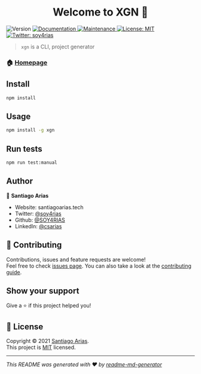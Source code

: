 <h1 align="center">Welcome to XGN 👋</h1>
<p>
  <img alt="Version" src="https://img.shields.io/badge/version-1.0.0--0-blue.svg?cacheSeconds=2592000" />
  <a href="https://github.com/SOY4RIAS/xgn#readme" target="_blank">
    <img alt="Documentation" src="https://img.shields.io/badge/documentation-yes-brightgreen.svg" />
  </a>
  <a href="https://github.com/SOY4RIAS/xgn/graphs/commit-activity" target="_blank">
    <img alt="Maintenance" src="https://img.shields.io/badge/Maintained%3F-yes-green.svg" />
  </a>
  <a href="https://github.com/SOY4RIAS/xgn/blob/master/LICENSE" target="_blank">
    <img alt="License: MIT" src="https://img.shields.io/github/license/SOY4RIAS/XGN" />
  </a>
  <a href="https://twitter.com/soy4rias" target="_blank">
    <img alt="Twitter: soy4rias" src="https://img.shields.io/twitter/follow/soy4rias.svg?style=social" />
  </a>
</p>

> `xgn` is a CLI, project generator

### 🏠 [Homepage](https://github.com/SOY4RIAS/xgn#readme)

## Install

```sh
npm install
```

## Usage

```sh
npm install -g xgn
```

## Run tests

```sh
npm run test:manual
```

## Author

👤 **Santiago Arias**

* Website: santiagoarias.tech
* Twitter: [@soy4rias](https://twitter.com/soy4rias)
* Github: [@SOY4RIAS](https://github.com/SOY4RIAS)
* LinkedIn: [@csarias](https://linkedin.com/in/csarias)

## 🤝 Contributing

Contributions, issues and feature requests are welcome!<br />Feel free to check [issues page](https://github.com/SOY4RIAS/xgn/issues). You can also take a look at the [contributing guide](https://github.com/SOY4RIAS/xgn/blob/main/CONTRIBUTING.md).

## Show your support

Give a ⭐️ if this project helped you!

## 📝 License

Copyright © 2021 [Santiago Arias](https://github.com/SOY4RIAS).<br />
This project is [MIT](https://github.com/SOY4RIAS/xgn/blob/main/LICENSE) licensed.

***
_This README was generated with ❤️ by [readme-md-generator](https://github.com/kefranabg/readme-md-generator)_